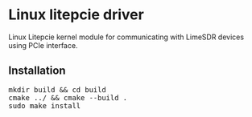 # Linux litepcie driver

Linux Litepcie kernel module for communicating with LimeSDR devices using PCIe interface.

## Installation
<pre>
mkdir build && cd build
cmake ../ && cmake --build .
sudo make install
</pre>

